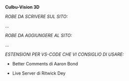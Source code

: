 **Culbu-Vision 3D**

*ROBE DA SCRIVERE SUL SITO:*

...

*ROBE DA AGGIUNGERE AL SITO:*

...

*ESTENSIONI PER VS-CODE CHE VI CONSIGLIO DI USARE:*

- Better Comments di Aaron Bond

- Live Server di Ritwick Dey
